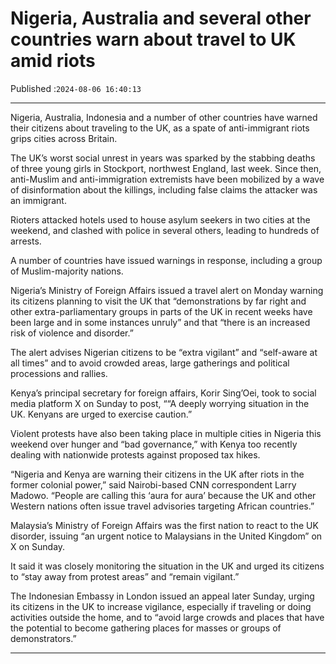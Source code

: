 # Nigeria, Australia and several other countries warn about travel to UK amid riots

Published :`2024-08-06 16:40:13`

---

Nigeria, Australia, Indonesia and a number of other countries have warned their citizens about traveling to the UK, as a spate of anti-immigrant riots grips cities across Britain.

The UK’s worst social unrest in years was sparked by the stabbing deaths of three young girls in Stockport, northwest England, last week. Since then, anti-Muslim and anti-immigration extremists have been mobilized by a wave of disinformation about the killings, including false claims the attacker was an immigrant.

Rioters attacked hotels used to house asylum seekers in two cities at the weekend, and clashed with police in several others, leading to hundreds of arrests.

A number of countries have issued warnings in response, including a group of Muslim-majority nations.

Nigeria’s Ministry of Foreign Affairs issued a travel alert on Monday warning its citizens planning to visit the UK that “demonstrations by far right and other extra-parliamentary groups in parts of the UK in recent weeks have been large and in some instances unruly” and that “there is an increased risk of violence and disorder.”

The alert advises Nigerian citizens to be “extra vigilant” and “self-aware at all times” and to avoid crowded areas, large gatherings and political processions and rallies.

Kenya’s principal secretary for foreign affairs, Korir Sing’Oei, took to social media platform X on Sunday to post, ““A deeply worrying situation in the UK. Kenyans are urged to exercise caution.”

Violent protests have also been taking place in multiple cities in Nigeria this weekend over hunger and “bad governance,” with Kenya too recently dealing with nationwide protests against proposed tax hikes.

“Nigeria and Kenya are warning their citizens in the UK after riots in the former colonial power,” said Nairobi-based CNN correspondent Larry Madowo. “People are calling this ‘aura for aura’ because the UK and other Western nations often issue travel advisories targeting African countries.”

Malaysia’s Ministry of Foreign Affairs was the first nation to react to the UK disorder, issuing “an urgent notice to Malaysians in the United Kingdom” on X on Sunday.

It said it was closely monitoring the situation in the UK and urged its citizens to “stay away from protest areas” and “remain vigilant.”

The Indonesian Embassy in London issued an appeal later Sunday, urging its citizens in the UK to increase vigilance, especially if traveling or doing activities outside the home, and to “avoid large crowds and places that have the potential to become gathering places for masses or groups of demonstrators.”

---

